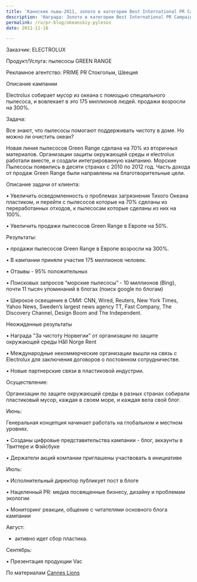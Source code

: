 ```yaml
---
title: 'Каннские львы-2011, золото в категории Best International PR Campaign'
description: 'Награда: Золото в категории Best International PR Campaign Заказчик: ELECTROLUX Продукт/Услуга: пылесосы GREEN RANGE Рекламное агентство: PRIME PR Стокгольм, Швеция Описание кампании Electrolux собирает мусор из океана с помощью специального пылесоса, и вовлекает в это 175 миллионов людей. продажи возросли на 300%. Задача:'
permalink: /ru/pr-blog/okeanskiy-pylesos
date: 2011-11-18

---
```


Заказчик: ELECTROLUX

Продукт/Услуга: пылесосы GREEN RANGE

Рекламное агентство: PRIME PR Стокгольм, Швеция

Описание кампании

Electrolux собирает мусор из океана с помощью специального пылесоса, и вовлекает в это 175 миллионов людей. продажи возросли на 300%.

Задача:

Все знают, что пылесосы помогают поддерживать чистоту в доме. Но можно ли очистить океан?

Новая линия пылесосов Green Range сделана на 70% из вторичных материалов. Организации защиты окружающей среды и electrolux работали вместе, и создали  интегрированную кампанию. Морские Пылесосы появились в десяти странах с 2010 по 2012 год. Часть дохода от продаж Green Range были направлены на благотворительные цели.

Описание задачи от клиента:

• Увеличить осведомленность о проблемах загрязнения Тихого Океана  пластиком, и перейти с пылесосов которые на 70% сделаны из переработанных отходов, к пылесосам которые сделаны из них на 100%.

• Увеличить продажи пылесосов  Green Range в Европе на 50%.

Результаты:

• продажи пылесосов Green Range в Европе возросли на 300%.

• В кампании приняли участие 175 миллионов человек.

• Отзывы - 95% положительных

• Поисковых запросов “морские пылесосы” - 10 миллионов (Bing), почти 11 тысяч упоминаний в блогах (поиск google по блогам)

• Широкое освещение в СМИ: CNN, Wired, Reuters, New York Times, Yahoo News, Sweden’s largest news agency TT, Fast Company, The Discovery Channel, Design Boom and The Independent.

Неожиданные результаты

• Награда "За чистоту Норвегии" от организации по защите окружающей среды Håll Norge Rent

• Международные некоммерческие организации вышли на связь с Electrolux для заключения договоров о постоянном сотрудничестве.

• Новые партнерские связи в пластиковой индустрии.

Осуществление:

Организации по защите окружающей среды в разных странах собирали пластиковый мусор, каждая в своем море, и каждая вела свой блог.

Июнь:

Генеральная концепция начинает работать на глобальном и местном уровнях.

• Созданы цифровые представительства кампании  - блог, аккаунты в Твиттере и Фэйсбуке

• Держатели акций компании приглашены участвовать в инициативе

Июль:

• Исполнительный директор публикует пост в блоге

• Нацеленный PR: медиа посвященные бизнесу, дизайну и проблемам экологии

• Мониторинг реакции, общение с читателями основного блога кампании

Август:

- активно идет сбор пластика.

Сентябрь:

• Презентация продукции Vac

По материалам <a href="https://www.canneslions.com">Cannes Lions</a>


